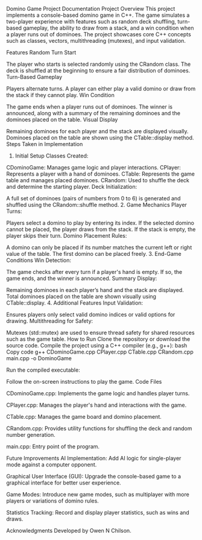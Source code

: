 Domino Game Project Documentation
Project Overview
This project implements a console-based domino game in C++. The game simulates a two-player experience with features such as random deck shuffling, turn-based gameplay, the ability to draw from a stack, and a win condition when a player runs out of dominoes. The project showcases core C++ concepts such as classes, vectors, multithreading (mutexes), and input validation.

Features
Random Turn Start

The player who starts is selected randomly using the CRandom class.
The deck is shuffled at the beginning to ensure a fair distribution of dominoes.
Turn-Based Gameplay

Players alternate turns.
A player can either play a valid domino or draw from the stack if they cannot play.
Win Condition

The game ends when a player runs out of dominoes.
The winner is announced, along with a summary of the remaining dominoes and the dominoes placed on the table.
Visual Display

Remaining dominoes for each player and the stack are displayed visually.
Dominoes placed on the table are shown using the CTable::display method.
Steps Taken in Implementation
1. Initial Setup
Classes Created:

CDominoGame: Manages game logic and player interactions.
CPlayer: Represents a player with a hand of dominoes.
CTable: Represents the game table and manages placed dominoes.
CRandom: Used to shuffle the deck and determine the starting player.
Deck Initialization:

A full set of dominoes (pairs of numbers from 0 to 6) is generated and shuffled using the CRandom::shuffle method.
2. Game Mechanics
Player Turns:

Players select a domino to play by entering its index.
If the selected domino cannot be placed, the player draws from the stack.
If the stack is empty, the player skips their turn.
Domino Placement Rules:

A domino can only be placed if its number matches the current left or right value of the table.
The first domino can be placed freely.
3. End-Game Conditions
Win Detection:

The game checks after every turn if a player's hand is empty.
If so, the game ends, and the winner is announced.
Summary Display:

Remaining dominoes in each player’s hand and the stack are displayed.
Total dominoes placed on the table are shown visually using CTable::display.
4. Additional Features
Input Validation:

Ensures players only select valid domino indices or valid options for drawing.
Multithreading for Safety:

Mutexes (std::mutex) are used to ensure thread safety for shared resources such as the game table.
How to Run
Clone the repository or download the source code.
Compile the project using a C++ compiler (e.g., g++):
bash
Copy code
g++ CDominoGame.cpp CPlayer.cpp CTable.cpp CRandom.cpp main.cpp -o DominoGame

Run the compiled executable:

Follow the on-screen instructions to play the game.
Code Files

CDominoGame.cpp:
Implements the game logic and handles player turns.

CPlayer.cpp:
Manages the player's hand and interactions with the game.

CTable.cpp:
Manages the game board and domino placement.

CRandom.cpp:
Provides utility functions for shuffling the deck and random number generation.

main.cpp:
Entry point of the program.

Future Improvements
AI Implementation:
Add AI logic for single-player mode against a computer opponent.

Graphical User Interface (GUI):
Upgrade the console-based game to a graphical interface for better user experience.

Game Modes:
Introduce new game modes, such as multiplayer with more players or variations of domino rules.

Statistics Tracking:
Record and display player statistics, such as wins and draws.

Acknowledgments
Developed by Owen N Chilson.
